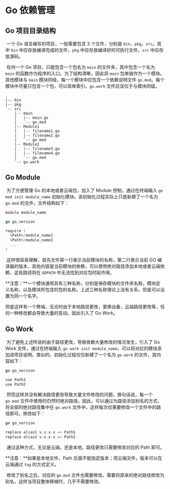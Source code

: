 # Go 依赖管理

## Go 项目目录结构

​	一个 Go 语言编写的项目，一般需要包含 3 个文件，分别是 `bin`，`pkg`，`src`。其中 `bin` 中应存放编译完成的文件，`pkg` 中应存放编译好的可执行文件，`src` 中应存放源码。

​	任何一个 Go 项目，只能包含一个包名为 `main` 的文件夹，其中包含一个名为 `main` 的函数作为程序的入口。为了结构清晰，因此将 `main` 包单独作为一个模块。其他模块与 `main` 模块同级，每一个模块中应包含一个依赖说明文件 `go.mod`。每个模块中尽量只包含一个包，可以简单索引。`go.work` 文件应该位于与模块同级。

```tree
.
|-- bin
|-- pkg
`-- src
    |-- main
    |   |-- main.go
    |   `-- go.mod
    |-- Module1
    |   |-- filename1.go
    |   |-- filename2.go
    |   `-- go.mod
    |-- Module2
    |   |-- filename3.go
    |   |-- filename4.go
    |   `-- go.mod
    `-- go.work
```

## Go Module

​	为了方便管理 Go 的本地或者云端包，加入了 Module 控制。通过在终端输入 `go mod init module_name` 初始化模块。该初始化过程实际上只是新建了一个名为 `go.mod` 的文件，文件结构如下：

```go
module module_name

go go_version

require (
  %Path%/module_name1
  %Path%/module_name2
  ...
)
```

​	这样很容易理解，首先文件第一行表示当前模块的名称，第二行表示当前 GO 编译器的版本，其他内容是当前模块的依赖，可以使用绝对路径添加本地或者云端依赖，这些路径将在 `GOPATH` 中无法找到对应包时起作用。

**注意：**一个模块通常具有三种名称，分别是保存模块的文件夹名称，模块定义名称，以及模块所包含的包的名称。上述三种名称理论上没有关系，但是可以设置为同一个名字。

​	但是这样有一个弊端，无论时由于本地路径更改，更换设备，云端路径更改等，任何一种修改都会导致大量的变动。因此引入了 Go Work。

## Go Work

​	为了避免上述所说的由于路径更改，导致依赖大量修改的情况发生，引入了 Go Work 文件，通过在终端输入 `go work init module_name`，可以将对应的模块添加进项目说明。类似的，初始化过程仅仅新建了一个名为 `go.work` 的文件，其内容如下：

```go
go go_verison

use Path1
use Path2
```

​	然而这样并没有解决路径更改导致大量文件修改的问题，换句话说，每一个 `go.mod` 文件中使用的仍然时绝对路径。因此，可以通过为路径添加别名的方式，将全部的绝对路径集中在 `go.work` 文件中，这样每次仅需要修改一个文件中的路径即可。修改如下：

```go
go go_version

replace alias1 v.x.x.x => Path1
replace alias2 v.x.x.x => Path2
```

​	通过这种方式，无论是云端，还是本地，路径更改只需要修改对应的 Path 即可。

**注意：**如果是本地文件，Path 后面不能指定版本；而云端文件，版本可以在云端通过 `tag` 的方式定义。

​	修改了别名之后，对应的 `go.mod` 文件也需要修改。需要将原来的绝对路径修改为别名，这样当项目整体移植时，几乎不需要修改。
